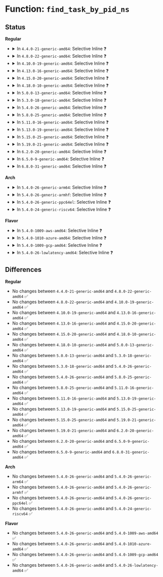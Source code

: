 # Function: <code>find_task_by_pid_ns</code>

## Status
<b>Regular</b>
<ul>
<li>
<details>
<summary>In <code>4.4.0-21-generic-amd64</code>: Selective Inline ❓</summary>

```c
struct task_struct * find_task_by_pid_ns(pid_t nr, struct pid_namespace * ns)
```

```json
{
  "name": "find_task_by_pid_ns",
  "collision_type": "Unique Global",
  "inline_type": "Selective",
  "funcs": [
    {
      "addr": 18446744071579494192,
      "name": "find_task_by_pid_ns",
      "external": true,
      "loc": "kernel/pid.c:452",
      "file": "kernel/pid.c",
      "inline": "not declared, inlined",
      "caller_inline": [
        "kernel/pid.c:find_task_by_vpid"
      ],
      "caller_func": [
        "init/main.c:rest_init",
        "kernel/debug/kdb/kdb_main.c:kdb_kill",
        "kernel/debug/kdb/kdb_main.c:kdb_pid",
        "kernel/debug/kdb/kdb_bt.c:kdb_bt",
        "fs/proc/base.c:proc_task_lookup",
        "fs/proc/base.c:proc_task_readdir",
        "fs/proc/base.c:proc_pid_lookup",
        "security/tomoyo/common.c:tomoyo_read_pid",
        "security/tomoyo/common.c:tomoyo_write_control"
      ]
    }
  ],
  "symbols": [
    {
      "addr": 18446744071579494192,
      "name": "find_task_by_pid_ns",
      "section": ".text",
      "bind": "STB_GLOBAL",
      "size": 40
    }
  ]
}
```
</details>
</li>
<li>
<details>
<summary>In <code>4.8.0-22-generic-amd64</code>: Selective Inline ❓</summary>

```c
struct task_struct * find_task_by_pid_ns(pid_t nr, struct pid_namespace * ns)
```

```json
{
  "name": "find_task_by_pid_ns",
  "collision_type": "Unique Global",
  "inline_type": "Selective",
  "funcs": [
    {
      "addr": 18446744071579508266,
      "name": "find_task_by_pid_ns",
      "external": true,
      "loc": "kernel/pid.c:452",
      "file": "kernel/pid.c",
      "inline": "not declared, inlined",
      "caller_inline": [
        "kernel/pid.c:find_task_by_vpid"
      ],
      "caller_func": [
        "init/main.c:rest_init",
        "kernel/debug/kdb/kdb_main.c:kdb_kill",
        "kernel/debug/kdb/kdb_main.c:kdb_pid",
        "kernel/debug/kdb/kdb_bt.c:kdb_bt",
        "fs/proc/base.c:proc_task_readdir",
        "fs/proc/base.c:proc_task_lookup",
        "fs/proc/base.c:proc_pid_lookup",
        "security/tomoyo/common.c:tomoyo_write_control",
        "security/tomoyo/common.c:tomoyo_read_pid"
      ]
    }
  ],
  "symbols": [
    {
      "addr": 18446744071579508176,
      "name": "find_task_by_pid_ns",
      "section": ".text",
      "bind": "STB_GLOBAL",
      "size": 40
    }
  ]
}
```
</details>
</li>
<li>
<details>
<summary>In <code>4.10.0-19-generic-amd64</code>: Selective Inline ❓</summary>

```c
struct task_struct * find_task_by_pid_ns(pid_t nr, struct pid_namespace * ns)
```

```json
{
  "name": "find_task_by_pid_ns",
  "collision_type": "Unique Global",
  "inline_type": "Selective",
  "funcs": [
    {
      "addr": 18446744071579528938,
      "name": "find_task_by_pid_ns",
      "external": true,
      "loc": "kernel/pid.c:452",
      "file": "kernel/pid.c",
      "inline": "not declared, inlined",
      "caller_inline": [
        "kernel/pid.c:find_task_by_vpid"
      ],
      "caller_func": [
        "init/main.c:rest_init",
        "kernel/debug/kdb/kdb_main.c:kdb_kill",
        "kernel/debug/kdb/kdb_main.c:kdb_pid",
        "kernel/debug/kdb/kdb_bt.c:kdb_bt",
        "fs/proc/base.c:proc_task_readdir",
        "fs/proc/base.c:proc_task_lookup",
        "fs/proc/base.c:proc_pid_lookup",
        "security/tomoyo/common.c:tomoyo_write_control",
        "security/tomoyo/common.c:tomoyo_read_pid"
      ]
    }
  ],
  "symbols": [
    {
      "addr": 18446744071579528848,
      "name": "find_task_by_pid_ns",
      "section": ".text",
      "bind": "STB_GLOBAL",
      "size": 40
    }
  ]
}
```
</details>
</li>
<li>
<details>
<summary>In <code>4.13.0-16-generic-amd64</code>: Selective Inline ❓</summary>

```c
struct task_struct * find_task_by_pid_ns(pid_t nr, struct pid_namespace * ns)
```

```json
{
  "name": "find_task_by_pid_ns",
  "collision_type": "Unique Global",
  "inline_type": "Selective",
  "funcs": [
    {
      "addr": 18446744071579516460,
      "name": "find_task_by_pid_ns",
      "external": true,
      "loc": "kernel/pid.c:453",
      "file": "kernel/pid.c",
      "inline": "not declared, inlined",
      "caller_inline": [
        "kernel/pid.c:find_task_by_vpid"
      ],
      "caller_func": [
        "init/main.c:rest_init",
        "init/main.c:rest_init",
        "kernel/debug/kdb/kdb_main.c:kdb_kill",
        "kernel/debug/kdb/kdb_main.c:kdb_pid",
        "kernel/debug/kdb/kdb_bt.c:kdb_bt",
        "fs/proc/base.c:proc_task_readdir",
        "fs/proc/base.c:proc_task_lookup",
        "fs/proc/base.c:proc_pid_lookup",
        "security/tomoyo/common.c:tomoyo_write_control",
        "security/tomoyo/common.c:tomoyo_read_pid"
      ]
    }
  ],
  "symbols": [
    {
      "addr": 18446744071579516368,
      "name": "find_task_by_pid_ns",
      "section": ".text",
      "bind": "STB_GLOBAL",
      "size": 48
    }
  ]
}
```
</details>
</li>
<li>
<details>
<summary>In <code>4.15.0-20-generic-amd64</code>: Selective Inline ❓</summary>

```c
struct task_struct * find_task_by_pid_ns(pid_t nr, struct pid_namespace * ns)
```

```json
{
  "name": "find_task_by_pid_ns",
  "collision_type": "Unique Global",
  "inline_type": "Selective",
  "funcs": [
    {
      "addr": 18446744071579542576,
      "name": "find_task_by_pid_ns",
      "external": true,
      "loc": "kernel/pid.c:322",
      "file": "kernel/pid.c",
      "inline": "not declared, inlined",
      "caller_inline": [
        "kernel/pid.c:find_task_by_vpid"
      ],
      "caller_func": [
        "init/main.c:rest_init",
        "init/main.c:rest_init",
        "kernel/debug/kdb/kdb_main.c:kdb_kill",
        "kernel/debug/kdb/kdb_main.c:kdb_pid",
        "kernel/debug/kdb/kdb_bt.c:kdb_bt",
        "fs/proc/base.c:proc_task_readdir",
        "fs/proc/base.c:proc_task_lookup",
        "fs/proc/base.c:proc_pid_lookup",
        "security/tomoyo/common.c:tomoyo_write_control",
        "security/tomoyo/common.c:tomoyo_read_pid"
      ]
    }
  ],
  "symbols": [
    {
      "addr": 18446744071579542464,
      "name": "find_task_by_pid_ns",
      "section": ".text",
      "bind": "STB_GLOBAL",
      "size": 58
    }
  ]
}
```
</details>
</li>
<li>
<details>
<summary>In <code>4.18.0-10-generic-amd64</code>: Selective Inline ❓</summary>

```c
struct task_struct * find_task_by_pid_ns(pid_t nr, struct pid_namespace * ns)
```

```json
{
  "name": "find_task_by_pid_ns",
  "collision_type": "Unique Global",
  "inline_type": "Selective",
  "funcs": [
    {
      "addr": 18446744071579570238,
      "name": "find_task_by_pid_ns",
      "external": true,
      "loc": "kernel/pid.c:334",
      "file": "kernel/pid.c",
      "inline": "not declared, inlined",
      "caller_inline": [
        "kernel/pid.c:find_task_by_vpid"
      ],
      "caller_func": [
        "init/main.c:rest_init",
        "init/main.c:rest_init",
        "kernel/debug/kdb/kdb_main.c:kdb_kill",
        "kernel/debug/kdb/kdb_main.c:kdb_pid",
        "kernel/debug/kdb/kdb_bt.c:kdb_bt",
        "fs/proc/base.c:proc_task_readdir",
        "fs/proc/base.c:proc_task_lookup",
        "fs/proc/base.c:proc_pid_lookup",
        "security/tomoyo/common.c:tomoyo_write_control",
        "security/tomoyo/common.c:tomoyo_read_pid"
      ]
    }
  ],
  "symbols": [
    {
      "addr": 18446744071579570128,
      "name": "find_task_by_pid_ns",
      "section": ".text",
      "bind": "STB_GLOBAL",
      "size": 58
    }
  ]
}
```
</details>
</li>
<li>
<details>
<summary>In <code>5.0.0-13-generic-amd64</code>: Selective Inline ❓</summary>

```c
struct task_struct * find_task_by_pid_ns(pid_t nr, struct pid_namespace * ns)
```

```json
{
  "name": "find_task_by_pid_ns",
  "collision_type": "Unique Global",
  "inline_type": "Selective",
  "funcs": [
    {
      "addr": 18446744071579607422,
      "name": "find_task_by_pid_ns",
      "external": true,
      "loc": "kernel/pid.c:343",
      "file": "kernel/pid.c",
      "inline": "not declared, inlined",
      "caller_inline": [
        "kernel/pid.c:find_task_by_vpid"
      ],
      "caller_func": [
        "init/main.c:rest_init",
        "init/main.c:rest_init",
        "kernel/debug/kdb/kdb_main.c:kdb_kill",
        "kernel/debug/kdb/kdb_main.c:kdb_pid",
        "kernel/debug/kdb/kdb_bt.c:kdb_bt",
        "fs/proc/base.c:proc_task_readdir",
        "fs/proc/base.c:proc_task_lookup",
        "fs/proc/base.c:proc_pid_lookup",
        "security/tomoyo/common.c:tomoyo_write_control",
        "security/tomoyo/common.c:tomoyo_read_pid"
      ]
    }
  ],
  "symbols": [
    {
      "addr": 18446744071579607312,
      "name": "find_task_by_pid_ns",
      "section": ".text",
      "bind": "STB_GLOBAL",
      "size": 54
    }
  ]
}
```
</details>
</li>
<li>
<details>
<summary>In <code>5.3.0-18-generic-amd64</code>: Selective Inline ❓</summary>

```c
struct task_struct * find_task_by_pid_ns(pid_t nr, struct pid_namespace * ns)
```

```json
{
  "name": "find_task_by_pid_ns",
  "collision_type": "Unique Global",
  "inline_type": "Selective",
  "funcs": [
    {
      "addr": 18446744071579631754,
      "name": "find_task_by_pid_ns",
      "external": true,
      "loc": "kernel/pid.c:346",
      "file": "kernel/pid.c",
      "inline": "not declared, inlined",
      "caller_inline": [
        "kernel/pid.c:find_task_by_vpid"
      ],
      "caller_func": [
        "init/main.c:rest_init",
        "init/main.c:rest_init",
        "kernel/debug/kdb/kdb_main.c:kdb_kill",
        "kernel/debug/kdb/kdb_main.c:kdb_pid",
        "kernel/debug/kdb/kdb_bt.c:kdb_bt",
        "fs/proc/base.c:proc_task_readdir",
        "fs/proc/base.c:proc_task_lookup",
        "fs/proc/base.c:proc_pid_lookup",
        "security/tomoyo/common.c:tomoyo_write_control",
        "security/tomoyo/common.c:tomoyo_read_pid"
      ]
    }
  ],
  "symbols": [
    {
      "addr": 18446744071579631648,
      "name": "find_task_by_pid_ns",
      "section": ".text",
      "bind": "STB_GLOBAL",
      "size": 54
    }
  ]
}
```
</details>
</li>
<li>
<details>
<summary>In <code>5.4.0-26-generic-amd64</code>: Selective Inline ❓</summary>

```c
struct task_struct * find_task_by_pid_ns(pid_t nr, struct pid_namespace * ns)
```

```json
{
  "name": "find_task_by_pid_ns",
  "collision_type": "Unique Global",
  "inline_type": "Selective",
  "funcs": [
    {
      "addr": 18446744071579657306,
      "name": "find_task_by_pid_ns",
      "external": true,
      "loc": "kernel/pid.c:346",
      "file": "kernel/pid.c",
      "inline": "not declared, inlined",
      "caller_inline": [
        "kernel/pid.c:find_task_by_vpid"
      ],
      "caller_func": [
        "init/main.c:rest_init",
        "init/main.c:rest_init",
        "kernel/debug/kdb/kdb_main.c:kdb_kill",
        "kernel/debug/kdb/kdb_main.c:kdb_pid",
        "kernel/debug/kdb/kdb_bt.c:kdb_bt",
        "fs/proc/base.c:proc_task_readdir",
        "fs/proc/base.c:proc_task_lookup",
        "fs/proc/base.c:proc_pid_lookup",
        "security/tomoyo/common.c:tomoyo_write_control",
        "security/tomoyo/common.c:tomoyo_read_pid"
      ]
    }
  ],
  "symbols": [
    {
      "addr": 18446744071579657200,
      "name": "find_task_by_pid_ns",
      "section": ".text",
      "bind": "STB_GLOBAL",
      "size": 54
    }
  ]
}
```
</details>
</li>
<li>
<details>
<summary>In <code>5.8.0-25-generic-amd64</code>: Selective Inline ❓</summary>

```c
struct task_struct * find_task_by_pid_ns(pid_t nr, struct pid_namespace * ns)
```

```json
{
  "name": "find_task_by_pid_ns",
  "collision_type": "Unique Global",
  "inline_type": "Selective",
  "funcs": [
    {
      "addr": 18446744071579689857,
      "name": "find_task_by_pid_ns",
      "external": true,
      "loc": "kernel/pid.c:412",
      "file": "kernel/pid.c",
      "inline": "not declared, inlined",
      "caller_inline": [
        "kernel/pid.c:find_get_task_by_vpid"
      ],
      "caller_func": [
        "init/main.c:rest_init",
        "init/main.c:rest_init",
        "kernel/debug/kdb/kdb_main.c:kdb_kill",
        "kernel/debug/kdb/kdb_main.c:kdb_pid",
        "kernel/debug/kdb/kdb_bt.c:kdb_bt",
        "fs/proc/base.c:proc_task_readdir",
        "fs/proc/base.c:proc_task_lookup",
        "fs/proc/base.c:proc_pid_lookup",
        "security/tomoyo/common.c:tomoyo_read_pid",
        "security/tomoyo/common.c:tomoyo_select_domain"
      ]
    }
  ],
  "symbols": [
    {
      "addr": 18446744071579689664,
      "name": "find_task_by_pid_ns",
      "section": ".text",
      "bind": "STB_GLOBAL",
      "size": 49
    }
  ]
}
```
</details>
</li>
<li>
<details>
<summary>In <code>5.11.0-16-generic-amd64</code>: Selective Inline ❓</summary>

```c
struct task_struct * find_task_by_pid_ns(pid_t nr, struct pid_namespace * ns)
```

```json
{
  "name": "find_task_by_pid_ns",
  "collision_type": "Unique Global",
  "inline_type": "Selective",
  "funcs": [
    {
      "addr": 18446744071579668029,
      "name": "find_task_by_pid_ns",
      "external": true,
      "loc": "kernel/pid.c:413",
      "file": "kernel/pid.c",
      "inline": "not declared, inlined",
      "caller_inline": [
        "kernel/pid.c:find_get_task_by_vpid"
      ],
      "caller_func": [
        "init/main.c:rest_init",
        "init/main.c:rest_init",
        "kernel/debug/kdb/kdb_main.c:kdb_kill",
        "kernel/debug/kdb/kdb_main.c:kdb_pid",
        "kernel/debug/kdb/kdb_bt.c:kdb_bt",
        "fs/proc/base.c:proc_task_readdir",
        "fs/proc/base.c:proc_task_lookup",
        "fs/proc/base.c:proc_pid_lookup",
        "security/tomoyo/common.c:tomoyo_read_pid",
        "security/tomoyo/common.c:tomoyo_select_domain"
      ]
    }
  ],
  "symbols": [
    {
      "addr": 18446744071579667856,
      "name": "find_task_by_pid_ns",
      "section": ".text",
      "bind": "STB_GLOBAL",
      "size": 48
    }
  ]
}
```
</details>
</li>
<li>
<details>
<summary>In <code>5.13.0-19-generic-amd64</code>: Selective Inline ❓</summary>

```c
struct task_struct * find_task_by_pid_ns(pid_t nr, struct pid_namespace * ns)
```

```json
{
  "name": "find_task_by_pid_ns",
  "collision_type": "Unique Global",
  "inline_type": "Selective",
  "funcs": [
    {
      "addr": 18446744071579674845,
      "name": "find_task_by_pid_ns",
      "external": true,
      "loc": "kernel/pid.c:413",
      "file": "kernel/pid.c",
      "inline": "not declared, inlined",
      "caller_inline": [
        "kernel/pid.c:find_get_task_by_vpid"
      ],
      "caller_func": [
        "init/main.c:rest_init",
        "init/main.c:rest_init",
        "kernel/debug/kdb/kdb_main.c:kdb_kill",
        "kernel/debug/kdb/kdb_main.c:kdb_pid",
        "kernel/debug/kdb/kdb_bt.c:kdb_bt",
        "fs/proc/base.c:proc_task_readdir",
        "fs/proc/base.c:proc_task_lookup",
        "fs/proc/base.c:proc_pid_lookup",
        "security/tomoyo/common.c:tomoyo_read_pid",
        "security/tomoyo/common.c:tomoyo_select_domain"
      ]
    }
  ],
  "symbols": [
    {
      "addr": 18446744071579674672,
      "name": "find_task_by_pid_ns",
      "section": ".text",
      "bind": "STB_GLOBAL",
      "size": 48
    }
  ]
}
```
</details>
</li>
<li>
<details>
<summary>In <code>5.15.0-25-generic-amd64</code>: Selective Inline ❓</summary>

```c
struct task_struct * find_task_by_pid_ns(pid_t nr, struct pid_namespace * ns)
```

```json
{
  "name": "find_task_by_pid_ns",
  "collision_type": "Unique Global",
  "inline_type": "Selective",
  "funcs": [
    {
      "addr": 18446744071579752493,
      "name": "find_task_by_pid_ns",
      "external": true,
      "loc": "kernel/pid.c:413",
      "file": "kernel/pid.c",
      "inline": "not declared, inlined",
      "caller_inline": [
        "kernel/pid.c:find_get_task_by_vpid"
      ],
      "caller_func": [
        "init/main.c:rest_init",
        "init/main.c:rest_init",
        "kernel/debug/kdb/kdb_main.c:kdb_kill",
        "kernel/debug/kdb/kdb_main.c:kdb_pid",
        "kernel/debug/kdb/kdb_bt.c:kdb_bt",
        "fs/proc/base.c:proc_task_readdir",
        "fs/proc/base.c:proc_task_lookup",
        "fs/proc/base.c:proc_pid_lookup",
        "security/tomoyo/common.c:tomoyo_read_pid",
        "security/tomoyo/common.c:tomoyo_select_domain"
      ]
    }
  ],
  "symbols": [
    {
      "addr": 18446744071579752320,
      "name": "find_task_by_pid_ns",
      "section": ".text",
      "bind": "STB_GLOBAL",
      "size": 48
    }
  ]
}
```
</details>
</li>
<li>
<details>
<summary>In <code>5.19.0-21-generic-amd64</code>: Selective Inline ❓</summary>

```c
struct task_struct * find_task_by_pid_ns(pid_t nr, struct pid_namespace * ns)
```

```json
{
  "name": "find_task_by_pid_ns",
  "collision_type": "Unique Global",
  "inline_type": "Selective",
  "funcs": [
    {
      "addr": 18446744071579857298,
      "name": "find_task_by_pid_ns",
      "external": true,
      "loc": "kernel/pid.c:413",
      "file": "kernel/pid.c",
      "inline": "not declared, inlined",
      "caller_inline": [
        "kernel/pid.c:find_get_task_by_vpid"
      ],
      "caller_func": [
        "init/main.c:rest_init",
        "init/main.c:rest_init",
        "kernel/debug/kdb/kdb_main.c:kdb_kill",
        "kernel/debug/kdb/kdb_main.c:kdb_pid",
        "kernel/debug/kdb/kdb_bt.c:kdb_bt",
        "fs/proc/base.c:proc_task_readdir",
        "fs/proc/base.c:proc_task_lookup",
        "fs/proc/base.c:proc_pid_lookup",
        "security/tomoyo/common.c:tomoyo_read_pid",
        "security/tomoyo/common.c:tomoyo_select_domain"
      ]
    }
  ],
  "symbols": [
    {
      "addr": 18446744071579857088,
      "name": "find_task_by_pid_ns",
      "section": ".text",
      "bind": "STB_GLOBAL",
      "size": 57
    }
  ]
}
```
</details>
</li>
<li>
<details>
<summary>In <code>6.2.0-20-generic-amd64</code>: Selective Inline ❓</summary>

```c
struct task_struct * find_task_by_pid_ns(pid_t nr, struct pid_namespace * ns)
```

```json
{
  "name": "find_task_by_pid_ns",
  "collision_type": "Unique Global",
  "inline_type": "Selective",
  "funcs": [
    {
      "addr": 18446744071579998466,
      "name": "find_task_by_pid_ns",
      "external": true,
      "loc": "kernel/pid.c:413",
      "file": "kernel/pid.c",
      "inline": "not declared, inlined",
      "caller_inline": [
        "kernel/pid.c:find_get_task_by_vpid"
      ],
      "caller_func": [
        "init/main.c:rest_init",
        "init/main.c:rest_init",
        "kernel/debug/kdb/kdb_main.c:kdb_kill",
        "kernel/debug/kdb/kdb_main.c:kdb_pid",
        "kernel/debug/kdb/kdb_bt.c:kdb_bt",
        "kernel/bpf/helpers.c:bpf_task_from_pid",
        "fs/proc/base.c:proc_task_readdir",
        "fs/proc/base.c:proc_task_lookup",
        "fs/proc/base.c:proc_pid_lookup",
        "security/tomoyo/common.c:tomoyo_read_pid",
        "security/tomoyo/common.c:tomoyo_select_domain"
      ]
    }
  ],
  "symbols": [
    {
      "addr": 18446744071579998224,
      "name": "find_task_by_pid_ns",
      "section": ".text",
      "bind": "STB_GLOBAL",
      "size": 57
    }
  ]
}
```
</details>
</li>
<li>
<details>
<summary>In <code>6.5.0-9-generic-amd64</code>: Selective Inline ❓</summary>

```c
struct task_struct * find_task_by_pid_ns(pid_t nr, struct pid_namespace * ns)
```

```json
{
  "name": "find_task_by_pid_ns",
  "collision_type": "Unique Global",
  "inline_type": "Selective",
  "funcs": [
    {
      "addr": 18446744071580052962,
      "name": "find_task_by_pid_ns",
      "external": true,
      "loc": "kernel/pid.c:416",
      "file": "kernel/pid.c",
      "inline": "not declared, inlined",
      "caller_inline": [
        "kernel/pid.c:find_get_task_by_vpid"
      ],
      "caller_func": [
        "init/main.c:rest_init",
        "init/main.c:rest_init",
        "kernel/debug/kdb/kdb_main.c:kdb_kill",
        "kernel/debug/kdb/kdb_main.c:kdb_pid",
        "kernel/debug/kdb/kdb_bt.c:kdb_bt",
        "kernel/bpf/helpers.c:bpf_task_from_pid",
        "fs/proc/base.c:proc_task_readdir",
        "fs/proc/base.c:proc_task_lookup",
        "fs/proc/base.c:proc_pid_lookup",
        "security/tomoyo/common.c:tomoyo_read_pid",
        "security/tomoyo/common.c:tomoyo_select_domain"
      ]
    }
  ],
  "symbols": [
    {
      "addr": 18446744071580052720,
      "name": "find_task_by_pid_ns",
      "section": ".text",
      "bind": "STB_GLOBAL",
      "size": 57
    }
  ]
}
```
</details>
</li>
<li>
<details>
<summary>In <code>6.8.0-31-generic-amd64</code>: Selective Inline ❓</summary>

```c
struct task_struct * find_task_by_pid_ns(pid_t nr, struct pid_namespace * ns)
```

```json
{
  "name": "find_task_by_pid_ns",
  "collision_type": "Unique Global",
  "inline_type": "Selective",
  "funcs": [
    {
      "addr": 18446744071580095426,
      "name": "find_task_by_pid_ns",
      "external": true,
      "loc": "kernel/pid.c:416",
      "file": "kernel/pid.c",
      "inline": "not declared, inlined",
      "caller_inline": [
        "kernel/pid.c:find_get_task_by_vpid"
      ],
      "caller_func": [
        "init/main.c:rest_init",
        "init/main.c:rest_init",
        "kernel/debug/kdb/kdb_main.c:kdb_kill",
        "kernel/debug/kdb/kdb_main.c:kdb_pid",
        "kernel/debug/kdb/kdb_bt.c:kdb_bt",
        "kernel/bpf/helpers.c:bpf_task_from_pid",
        "kernel/bpf/task_iter.c:task_seq_get_next",
        "fs/proc/base.c:proc_task_readdir",
        "fs/proc/base.c:proc_task_lookup",
        "fs/proc/base.c:proc_pid_lookup",
        "security/tomoyo/common.c:tomoyo_read_pid",
        "security/tomoyo/common.c:tomoyo_select_domain"
      ]
    }
  ],
  "symbols": [
    {
      "addr": 18446744071580095184,
      "name": "find_task_by_pid_ns",
      "section": ".text",
      "bind": "STB_GLOBAL",
      "size": 57
    }
  ]
}
```
</details>
</li>
</ul>
<b>Arch</b>
<ul>
<li>
<details>
<summary>In <code>5.4.0-26-generic-arm64</code>: Selective Inline ❓</summary>

```c
struct task_struct * find_task_by_pid_ns(pid_t nr, struct pid_namespace * ns)
```

```json
{
  "name": "find_task_by_pid_ns",
  "collision_type": "Unique Global",
  "inline_type": "Selective",
  "funcs": [
    {
      "addr": 18446603336490831032,
      "name": "find_task_by_pid_ns",
      "external": true,
      "loc": "kernel/pid.c:346",
      "file": "kernel/pid.c",
      "inline": "not declared, inlined",
      "caller_inline": [
        "kernel/pid.c:find_task_by_vpid"
      ],
      "caller_func": [
        "init/main.c:rest_init",
        "init/main.c:rest_init",
        "kernel/debug/kdb/kdb_main.c:kdb_kill",
        "kernel/debug/kdb/kdb_main.c:kdb_pid",
        "kernel/debug/kdb/kdb_bt.c:kdb_bt",
        "fs/proc/base.c:proc_task_readdir",
        "fs/proc/base.c:proc_task_lookup",
        "fs/proc/base.c:proc_pid_lookup",
        "security/tomoyo/common.c:tomoyo_write_control",
        "security/tomoyo/common.c:tomoyo_read_pid"
      ]
    }
  ],
  "symbols": [
    {
      "addr": 18446603336490830912,
      "name": "find_task_by_pid_ns",
      "section": ".text",
      "bind": "STB_GLOBAL",
      "size": 72
    }
  ]
}
```
</details>
</li>
<li>
<details>
<summary>In <code>5.4.0-26-generic-armhf</code>: Selective Inline ❓</summary>

```c
struct task_struct * find_task_by_pid_ns(pid_t nr, struct pid_namespace * ns)
```

```json
{
  "name": "find_task_by_pid_ns",
  "collision_type": "Unique Global",
  "inline_type": "Selective",
  "funcs": [
    {
      "addr": 3224861772,
      "name": "find_task_by_pid_ns",
      "external": true,
      "loc": "kernel/pid.c:346",
      "file": "kernel/pid.c",
      "inline": "not declared, inlined",
      "caller_inline": [
        "kernel/pid.c:find_task_by_vpid"
      ],
      "caller_func": [
        "init/main.c:rest_init",
        "init/main.c:rest_init",
        "kernel/debug/kdb/kdb_main.c:kdb_kill",
        "kernel/debug/kdb/kdb_main.c:kdb_pid",
        "kernel/debug/kdb/kdb_bt.c:kdb_bt",
        "fs/proc/base.c:proc_task_readdir",
        "fs/proc/base.c:proc_task_lookup",
        "fs/proc/base.c:proc_pid_lookup",
        "security/tomoyo/common.c:tomoyo_write_control",
        "security/tomoyo/common.c:tomoyo_read_pid"
      ]
    }
  ],
  "symbols": [
    {
      "addr": 3224861664,
      "name": "find_task_by_pid_ns",
      "section": ".text",
      "bind": "STB_GLOBAL",
      "size": 64
    }
  ]
}
```
</details>
</li>
<li>
<details>
<summary>In <code>5.4.0-26-generic-ppc64el</code>: Selective Inline ❓</summary>

```c
struct task_struct * find_task_by_pid_ns(pid_t nr, struct pid_namespace * ns)
```

```json
{
  "name": "find_task_by_pid_ns",
  "collision_type": "Unique Global",
  "inline_type": "Selective",
  "funcs": [
    {
      "addr": 13835058055283665588,
      "name": "find_task_by_pid_ns",
      "external": true,
      "loc": "kernel/pid.c:346",
      "file": "kernel/pid.c",
      "inline": "not declared, inlined",
      "caller_inline": [
        "kernel/pid.c:find_task_by_vpid"
      ],
      "caller_func": [
        "init/main.c:rest_init",
        "init/main.c:rest_init",
        "kernel/debug/kdb/kdb_main.c:kdb_kill",
        "kernel/debug/kdb/kdb_main.c:kdb_pid",
        "kernel/debug/kdb/kdb_bt.c:kdb_bt",
        "fs/proc/base.c:proc_task_readdir",
        "fs/proc/base.c:proc_task_lookup",
        "fs/proc/base.c:proc_pid_lookup",
        "security/tomoyo/common.c:tomoyo_write_control",
        "security/tomoyo/common.c:tomoyo_read_pid"
      ]
    }
  ],
  "symbols": [
    {
      "addr": 13835058055283665392,
      "name": "find_task_by_pid_ns",
      "section": ".text",
      "bind": "STB_GLOBAL",
      "size": 116
    }
  ]
}
```
</details>
</li>
<li>
<details>
<summary>In <code>5.4.0-24-generic-riscv64</code>: Selective Inline ❓</summary>

```c
struct task_struct * find_task_by_pid_ns(pid_t nr, struct pid_namespace * ns)
```

```json
{
  "name": "find_task_by_pid_ns",
  "collision_type": "Unique Global",
  "inline_type": "Selective",
  "funcs": [
    {
      "addr": 18446743936271502404,
      "name": "find_task_by_pid_ns",
      "external": true,
      "loc": "kernel/pid.c:346",
      "file": "kernel/pid.c",
      "inline": "not declared, inlined",
      "caller_inline": [
        "kernel/pid.c:find_task_by_vpid"
      ],
      "caller_func": [
        "init/main.c:rest_init",
        "init/main.c:rest_init",
        "fs/proc/base.c:proc_task_readdir",
        "fs/proc/base.c:proc_task_lookup",
        "fs/proc/base.c:proc_pid_lookup",
        "security/tomoyo/common.c:tomoyo_write_control",
        "security/tomoyo/common.c:tomoyo_read_pid"
      ]
    }
  ],
  "symbols": [
    {
      "addr": 18446743936271502286,
      "name": "find_task_by_pid_ns",
      "section": ".text",
      "bind": "STB_GLOBAL",
      "size": 76
    }
  ]
}
```
</details>
</li>
</ul>
<b>Flavor</b>
<ul>
<li>
<details>
<summary>In <code>5.4.0-1009-aws-amd64</code>: Selective Inline ❓</summary>

```c
struct task_struct * find_task_by_pid_ns(pid_t nr, struct pid_namespace * ns)
```

```json
{
  "name": "find_task_by_pid_ns",
  "collision_type": "Unique Global",
  "inline_type": "Selective",
  "funcs": [
    {
      "addr": 18446744071579633626,
      "name": "find_task_by_pid_ns",
      "external": true,
      "loc": "kernel/pid.c:346",
      "file": "kernel/pid.c",
      "inline": "not declared, inlined",
      "caller_inline": [
        "kernel/pid.c:find_task_by_vpid"
      ],
      "caller_func": [
        "init/main.c:rest_init",
        "init/main.c:rest_init",
        "kernel/debug/kdb/kdb_main.c:kdb_kill",
        "kernel/debug/kdb/kdb_main.c:kdb_pid",
        "kernel/debug/kdb/kdb_bt.c:kdb_bt",
        "fs/proc/base.c:proc_task_readdir",
        "fs/proc/base.c:proc_task_lookup",
        "fs/proc/base.c:proc_pid_lookup",
        "security/tomoyo/common.c:tomoyo_write_control",
        "security/tomoyo/common.c:tomoyo_read_pid"
      ]
    }
  ],
  "symbols": [
    {
      "addr": 18446744071579633520,
      "name": "find_task_by_pid_ns",
      "section": ".text",
      "bind": "STB_GLOBAL",
      "size": 54
    }
  ]
}
```
</details>
</li>
<li>
<details>
<summary>In <code>5.4.0-1010-azure-amd64</code>: Selective Inline ❓</summary>

```c
struct task_struct * find_task_by_pid_ns(pid_t nr, struct pid_namespace * ns)
```

```json
{
  "name": "find_task_by_pid_ns",
  "collision_type": "Unique Global",
  "inline_type": "Selective",
  "funcs": [
    {
      "addr": 18446744071579561946,
      "name": "find_task_by_pid_ns",
      "external": true,
      "loc": "kernel/pid.c:346",
      "file": "kernel/pid.c",
      "inline": "not declared, inlined",
      "caller_inline": [
        "kernel/pid.c:find_task_by_vpid"
      ],
      "caller_func": [
        "init/main.c:rest_init",
        "init/main.c:rest_init",
        "kernel/debug/kdb/kdb_main.c:kdb_kill",
        "kernel/debug/kdb/kdb_main.c:kdb_pid",
        "kernel/debug/kdb/kdb_bt.c:kdb_bt",
        "fs/proc/base.c:proc_task_readdir",
        "fs/proc/base.c:proc_task_lookup",
        "fs/proc/base.c:proc_pid_lookup",
        "security/tomoyo/common.c:tomoyo_write_control",
        "security/tomoyo/common.c:tomoyo_read_pid"
      ]
    }
  ],
  "symbols": [
    {
      "addr": 18446744071579561840,
      "name": "find_task_by_pid_ns",
      "section": ".text",
      "bind": "STB_GLOBAL",
      "size": 54
    }
  ]
}
```
</details>
</li>
<li>
<details>
<summary>In <code>5.4.0-1009-gcp-amd64</code>: Selective Inline ❓</summary>

```c
struct task_struct * find_task_by_pid_ns(pid_t nr, struct pid_namespace * ns)
```

```json
{
  "name": "find_task_by_pid_ns",
  "collision_type": "Unique Global",
  "inline_type": "Selective",
  "funcs": [
    {
      "addr": 18446744071579630890,
      "name": "find_task_by_pid_ns",
      "external": true,
      "loc": "kernel/pid.c:346",
      "file": "kernel/pid.c",
      "inline": "not declared, inlined",
      "caller_inline": [
        "kernel/pid.c:find_task_by_vpid"
      ],
      "caller_func": [
        "init/main.c:rest_init",
        "init/main.c:rest_init",
        "kernel/debug/kdb/kdb_main.c:kdb_kill",
        "kernel/debug/kdb/kdb_main.c:kdb_pid",
        "kernel/debug/kdb/kdb_bt.c:kdb_bt",
        "fs/proc/base.c:proc_task_readdir",
        "fs/proc/base.c:proc_task_lookup",
        "fs/proc/base.c:proc_pid_lookup",
        "security/tomoyo/common.c:tomoyo_write_control",
        "security/tomoyo/common.c:tomoyo_read_pid"
      ]
    }
  ],
  "symbols": [
    {
      "addr": 18446744071579630784,
      "name": "find_task_by_pid_ns",
      "section": ".text",
      "bind": "STB_GLOBAL",
      "size": 54
    }
  ]
}
```
</details>
</li>
<li>
<details>
<summary>In <code>5.4.0-26-lowlatency-amd64</code>: Selective Inline ❓</summary>

```c
struct task_struct * find_task_by_pid_ns(pid_t nr, struct pid_namespace * ns)
```

```json
{
  "name": "find_task_by_pid_ns",
  "collision_type": "Unique Global",
  "inline_type": "Selective",
  "funcs": [
    {
      "addr": 18446744071579664698,
      "name": "find_task_by_pid_ns",
      "external": true,
      "loc": "kernel/pid.c:346",
      "file": "kernel/pid.c",
      "inline": "not declared, inlined",
      "caller_inline": [
        "kernel/pid.c:find_task_by_vpid"
      ],
      "caller_func": [
        "init/main.c:rest_init",
        "init/main.c:rest_init",
        "kernel/debug/kdb/kdb_main.c:kdb_kill",
        "kernel/debug/kdb/kdb_main.c:kdb_pid",
        "kernel/debug/kdb/kdb_bt.c:kdb_bt",
        "fs/proc/base.c:proc_task_readdir",
        "fs/proc/base.c:proc_task_lookup",
        "fs/proc/base.c:proc_pid_lookup",
        "security/tomoyo/common.c:tomoyo_write_control",
        "security/tomoyo/common.c:tomoyo_read_pid"
      ]
    }
  ],
  "symbols": [
    {
      "addr": 18446744071579664592,
      "name": "find_task_by_pid_ns",
      "section": ".text",
      "bind": "STB_GLOBAL",
      "size": 54
    }
  ]
}
```
</details>
</li>
</ul>

## Differences
<b>Regular</b>
<ul>
<li>
No changes between <code>4.4.0-21-generic-amd64</code> and <code>4.8.0-22-generic-amd64</code> ✅
</li>
<li>
No changes between <code>4.8.0-22-generic-amd64</code> and <code>4.10.0-19-generic-amd64</code> ✅
</li>
<li>
No changes between <code>4.10.0-19-generic-amd64</code> and <code>4.13.0-16-generic-amd64</code> ✅
</li>
<li>
No changes between <code>4.13.0-16-generic-amd64</code> and <code>4.15.0-20-generic-amd64</code> ✅
</li>
<li>
No changes between <code>4.15.0-20-generic-amd64</code> and <code>4.18.0-10-generic-amd64</code> ✅
</li>
<li>
No changes between <code>4.18.0-10-generic-amd64</code> and <code>5.0.0-13-generic-amd64</code> ✅
</li>
<li>
No changes between <code>5.0.0-13-generic-amd64</code> and <code>5.3.0-18-generic-amd64</code> ✅
</li>
<li>
No changes between <code>5.3.0-18-generic-amd64</code> and <code>5.4.0-26-generic-amd64</code> ✅
</li>
<li>
No changes between <code>5.4.0-26-generic-amd64</code> and <code>5.8.0-25-generic-amd64</code> ✅
</li>
<li>
No changes between <code>5.8.0-25-generic-amd64</code> and <code>5.11.0-16-generic-amd64</code> ✅
</li>
<li>
No changes between <code>5.11.0-16-generic-amd64</code> and <code>5.13.0-19-generic-amd64</code> ✅
</li>
<li>
No changes between <code>5.13.0-19-generic-amd64</code> and <code>5.15.0-25-generic-amd64</code> ✅
</li>
<li>
No changes between <code>5.15.0-25-generic-amd64</code> and <code>5.19.0-21-generic-amd64</code> ✅
</li>
<li>
No changes between <code>5.19.0-21-generic-amd64</code> and <code>6.2.0-20-generic-amd64</code> ✅
</li>
<li>
No changes between <code>6.2.0-20-generic-amd64</code> and <code>6.5.0-9-generic-amd64</code> ✅
</li>
<li>
No changes between <code>6.5.0-9-generic-amd64</code> and <code>6.8.0-31-generic-amd64</code> ✅
</li>
</ul>
<b>Arch</b>
<ul>
<li>
No changes between <code>5.4.0-26-generic-amd64</code> and <code>5.4.0-26-generic-arm64</code> ✅
</li>
<li>
No changes between <code>5.4.0-26-generic-amd64</code> and <code>5.4.0-26-generic-armhf</code> ✅
</li>
<li>
No changes between <code>5.4.0-26-generic-amd64</code> and <code>5.4.0-26-generic-ppc64el</code> ✅
</li>
<li>
No changes between <code>5.4.0-26-generic-amd64</code> and <code>5.4.0-24-generic-riscv64</code> ✅
</li>
</ul>
<b>Flavor</b>
<ul>
<li>
No changes between <code>5.4.0-26-generic-amd64</code> and <code>5.4.0-1009-aws-amd64</code> ✅
</li>
<li>
No changes between <code>5.4.0-26-generic-amd64</code> and <code>5.4.0-1010-azure-amd64</code> ✅
</li>
<li>
No changes between <code>5.4.0-26-generic-amd64</code> and <code>5.4.0-1009-gcp-amd64</code> ✅
</li>
<li>
No changes between <code>5.4.0-26-generic-amd64</code> and <code>5.4.0-26-lowlatency-amd64</code> ✅
</li>
</ul>
